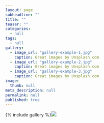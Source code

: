 ```yaml
---
layout: page
subheadline: ""
title: ""
teaser: ""
categories: 
  - null
tags: 
  - null
gallery: 
  - image_url: "gallery-example-1.jpg"
    caption: Great images by Unsplash.com
  - image_url: "gallery-example-2.jpg"
    caption: Great images by Unsplash.com
  - image_url: "gallery-example-3.jpg"
    caption: Great images by Unsplash.com
image: 
  thumb: null
meta_description: null
permalink: null
published: true
---
```



{% include gallery %}![]({{site.baseurl}}/https://s3.amazonaws.com/melinda-blog/images/IMG_20150926_104307.jpg)
